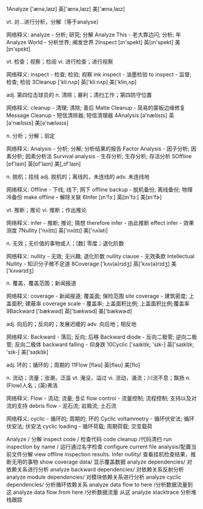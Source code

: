 1Analyze
  ['ænə,laɪz]  英['ænə,laɪz]  美['ænə,laɪz]
  
  vt. 对…进行分析，分解（等于analyse）
  
  网络释义:
  analyze - 分析; 研究; 分解
  Analyze This - 老大靠边闪; 分析; 年
  Analyze World - 分析世界; 阐发世界
2Inspect
 [ɪn'spekt]  英[ɪn'spekt]  美[ɪn'spɛkt]
 
 vt. 检查；视察；检阅
 vi. 进行检查；进行视察
 
 网络释义:
 inspect - 检查; 检验; 视察
 ink inspect - 油墨检验
 to inspect - 监督; 检查; 检验
3Cleanup
 ['kliːnʌp]  英['kliːnʌp]  美['klin,ʌp]
 
 adj. 第四位击球员的
 n. 清除；暴利；清扫工作；第四防守位置
 
 网络释义:
 cleanup - 清理; 清除; 善后
 Matte Cleanup - 简易的蒙板边缘修复
 Message Cleanup - 短信清除器; 短信清理器
4Analysis
 [ə'nælɪsɪs]  英[ə'nælɪsɪs]  美[ə'næləsɪs]
 
 n. 分析；分解；验定
 
 网络释义:
 Analysis - 分析; 分解; 分析结果的报告
 Factor Analysis - 因子分析; 因素分析; 因素分析法
 Survival analysis - 生存分析; 生存分析; 存活分析
5Offline
 [ɒf'laɪn]  英[ɒf'laɪn]  美[,ɔf'laɪn]
 
 n. 脱机；挂线
 adj. 脱机的；离线的，未连线的
 adv. 未连线地
 
 网络释义:
 Offline - 下线; 线下; 网下
 offline backup - 脱机备份; 离线备份; 物理冷备份
 make offline - 解除关联
6Infer
 [ɪn'fɜː]  英[ɪn'fɜː]  美[ɪn'fɝ]
 
 vt. 推断；推论
 vi. 推断；作出推论
 
 网络释义:
 infer - 推断; 推论; 猜想
 therefore infer - 由此推断
 effect infer - 效果测度
7Nullity
 ['nʌlɪtɪ]  英['nʌlɪtɪ]  美['nʌləti]
 
 n. 无效；无价值的事物或人；[数] 零度；退化阶数
 
 网络释义:
 nullity - 无效; 无兴趣; 退化阶数
 nullity  clause - 无效条款
 Intellectual Nullity - 知识分子微不足道
8Coverage
 ['kʌv(ə)rɪdʒ]  英['kʌv(ə)rɪdʒ]  美['kʌvərɪdʒ]
 
 n. 覆盖，覆盖范围；新闻报道
 
 网络释义:
 coverage - 新闻报道; 覆盖面; 保险范围
 site coverage - 建筑密度; 上盖面积; 建蔽率
 coverage scale - 覆盖率; 上盖面积比例; 上盖面积比例;覆盖率
9Backward
 ['bækwəd]  英['bækwəd]  美['bækwɚd]
 
 adj. 向后的；反向的；发展迟缓的
 adv. 向后地；相反地
 
 网络释义:
 Backward - 落后; 反向; 后移
 Backward diode - 反向二极管; 逆向二极管; 反向二极体
 backward falling - 仰身跌
10Cyclic
  ['saɪklɪk; 'sɪk-]  英['saɪklɪk; 'sɪk-]  美['saɪklɪk]
  
  adj. 环的；循环的；周期的
11Flow
  [fləʊ]  英[fləʊ]  美[flo]
  
  n. 流动；流量；涨潮，泛滥
  vt. 淹没，溢过
  vi. 流动，涌流；川流不息；飘扬
  n. (Flow)人名；(英)弗洛
  
  网络释义:
  Flow - 流动; 流量; 플로
  flow control - 流量控制; 流程控制; 支持以及对流的支持
  debris flow - 泥石流; 岩屑流; 土石流
    
  网络释义:
  cyclic - 循环的; 周期的; 环的
  Cyclic voltammetry - 循环伏安法; 循环伏安法; 伏安法
  cyclic loading - 循环荷载; 周期荷载; 交变载荷
  
Analyze / 分解
inspect code / 检查代码
code cleanup /代码清扫
 run inspection by name / 运行通过名字检查
 configure current file analysis/配置当前文件分解
  view offline inspection results. Infer nullity/ 查看挂机检查结果，推断无用的事物
  show coverage data/ 显示覆盖数据
   analyze dependencies/ 对依赖关系进行分析
   analyze backward dependencies/ 对依赖关系反射分析
   analyze module dependencies/  对模块依赖关系进行分析
   analyze cyclic dependencies/ 分析循环依赖关系
    analyze data flow to here /分析数据流量到这
    analyze data flow from here /分析数据流量 从这
    analyze stacktrace 分析堆栈跟踪